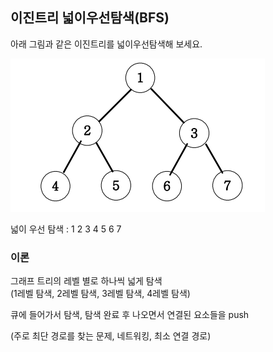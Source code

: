 ## 이진트리 넓이우선탐색(BFS)

아래 그림과 같은 이진트리를 넓이우선탐색해 보세요.

<img src="../../assets/1.png" />

넓이 우선 탐색 : 1 2 3 4 5 6 7

### 이론
그래프 트리의 레벨 별로 하나씩 넓게 탐색<br>
(1레벨 탐색, 2레벨 탐색, 3레벨 탐색, 4레벨 탐색)

큐에 들어가서 탐색, 탐색 완료 후 나오면서 연결된 요소들을 push

(주로 최단 경로를 찾는 문제, 네트워킹, 최소 연결 경로)